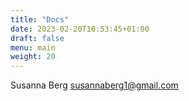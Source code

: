 ```yaml
---
title: "Docs"
date: 2023-02-20T10:53:45+01:00
draft: false
menu: main
weight: 20
---
```


Susanna Berg
susannaberg1@gmail.com